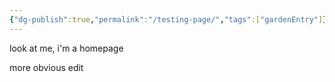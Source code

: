 ```yaml
---
{"dg-publish":true,"permalink":"/testing-page/","tags":["gardenEntry"]}
---
```


look at me, i'm a homepage

more obvious edit 